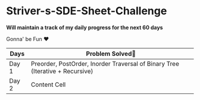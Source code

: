 # Striver-s-SDE-Sheet-Challenge

**Will maintain a track of my daily progress for the next 60 days**

Gonna' be Fun ❤️

| Days  | Problem Solved💯 |
| ------------- | ------------- |
| Day 1 | Preorder, PostOrder, Inorder Traversal of Binary Tree (Iterative + Recursive) |
| Day 2 | Content Cell  |
